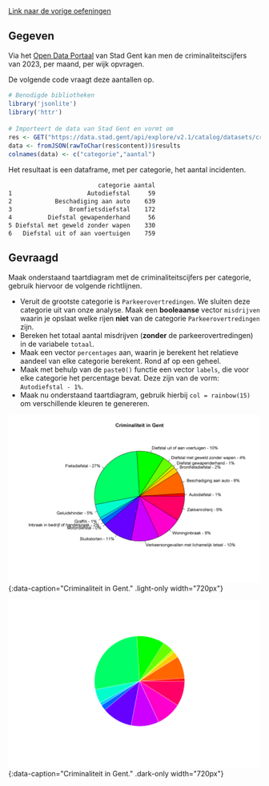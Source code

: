 <div class="text-end">
    <a class="btn btn-filled with-icon" href="https://dodona.be/nl/courses/2690" target="_blank"><i class="mdi mdi-backburger mdi-24" title="link"></i>Link naar de vorige oefeningen</a>
</div>

## Gegeven
Via het <a href="https://data.stad.gent/explore/dataset/criminaliteitscijfers-per-wijk-per-maand-gent-2023/table" target="_blank">Open Data Portaal</a> van Stad Gent kan men de criminaliteitscijfers van 2023, per maand, per wijk opvragen.

De volgende code vraagt deze aantallen op.
```R
# Benodigde bibliotheken
library('jsonlite')
library('httr')

# Importeert de data van Stad Gent en vormt om
res <- GET("https://data.stad.gent/api/explore/v2.1/catalog/datasets/criminaliteitscijfers-per-wijk-per-maand-gent-2023/records?select=sum(total)&group_by=fact_category")
data <- fromJSON(rawToChar(res$content))$results
colnames(data) <- c("categorie","aantal")
```

Het resultaat is een dataframe, met per categorie, het aantal incidenten.

```
                         categorie aantal
1                     Autodiefstal     59
2            Beschadiging aan auto    639
3                Bromfietsdiefstal    172
4          Diefstal gewapenderhand     56
5 Diefstal met geweld zonder wapen    330
6   Diefstal uit of aan voertuigen    759
```

## Gevraagd

Maak onderstaand taartdiagram met de criminaliteitscijfers per categorie, gebruik hiervoor de volgende richtlijnen.

- Veruit de grootste categorie is `Parkeerovertredingen`. We sluiten deze categorie uit van onze analyse. Maak een **booleaanse** vector `misdrijven` waarin je opslaat welke rijen **niet** van de categorie `Parkeerovertredingen` zijn.
- Bereken het totaal aantal misdrijven (**zonder** de parkeerovertredingen) in de variabele `totaal`.
- Maak een vector `percentages` aan, waarin je berekent het relatieve aandeel van elke categorie berekent. Rond af op een geheel.
- Maak met behulp van de `paste0()` functie een vector `labels`, die voor elke categorie het percentage bevat. Deze zijn van de vorm: `Autodiefstal - 1%`.
- Maak nu onderstaand taartdiagram, gebruik hierbij `col = rainbow(15)` om verschillende kleuren te genereren.

![Criminaliteit in Gent](media/plot.png "Criminaliteit in Gent."){:data-caption="Criminaliteit in Gent." .light-only width="720px"}

![Criminaliteit in Gent.](media/plot_dark.png "Criminaliteit in Gentk."){:data-caption="Criminaliteit in Gent." .dark-only width="720px"}
